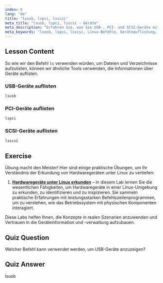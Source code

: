```yaml
---
index: 6
lang: "de"
title: "lsusb, lspci, lsscsi"
meta_title: "lsusb, lspci, lsscsi - Geräte"
meta_description: "Erfahren Sie, wie Sie USB-, PCI- und SCSI-Geräte mit den Befehlen lsusb, lspci und lsscsi auflisten. Verstehen Sie Ihre Linux-Hardware mit diesem anfängerfreundlichen Leitfaden."
meta_keywords: "lsusb, lspci, lsscsi, Linux-Befehle, Geräteauflistung, Hardware-Informationen, Linux-Tutorial, Anfängerleitfaden"
---
```


## Lesson Content

So wie wir den Befehl `ls` verwenden würden, um Dateien und Verzeichnisse aufzulisten, können wir ähnliche Tools verwenden, die Informationen über Geräte auflisten.

### USB-Geräte auflisten

```bash
lsusb
```

### PCI-Geräte auflisten

```bash
lspci
```

### SCSI-Geräte auflisten

```bash
lsscsi
```

## Exercise

Übung macht den Meister! Hier sind einige praktische Übungen, um Ihr Verständnis der Erkundung von Hardwaregeräten unter Linux zu vertiefen:

1. **[Hardwaregeräte unter Linux erkunden](https://labex.io/de/labs/comptia-explore-hardware-devices-in-linux-590861)** – In diesem Lab lernen Sie die wesentlichen Fähigkeiten, um Hardwaregeräte in einer Linux-Umgebung zu erkunden, zu identifizieren und zu inspizieren. Sie sammeln praktische Erfahrungen mit leistungsstarken Befehlszeilenprogrammen, um zu verstehen, wie das Betriebssystem mit physischen Komponenten interagiert.

Diese Labs helfen Ihnen, die Konzepte in realen Szenarien anzuwenden und Vertrauen in die Geräteinformation und -verwaltung aufzubauen.

## Quiz Question

Welcher Befehl kann verwendet werden, um USB-Geräte anzuzeigen?

## Quiz Answer

lsusb
